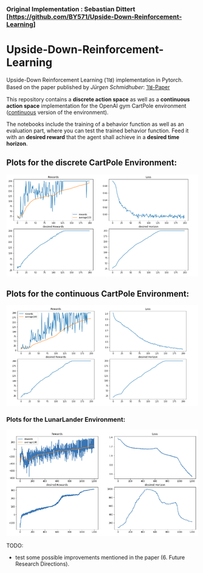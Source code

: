 ### Original Implementation : Sebastian Dittert [https://github.com/BY571/Upside-Down-Reinforcement-Learning]

# Upside-Down-Reinforcement-Learning

Upside-Down Reinforcement Learning (⅂ꓤ) implementation in Pytorch. <br/>
Based on the paper published by *Jürgen Schmidhuber*: [⅂ꓤ-Paper](https://github.com/BY571/Upside-Down-Reinforcement-Learning/tree/master/paper)

This repository contains a **discrete action space** as well as a **continuous action space**  implementation for the OpenAI gym CartPole environment ([continuous](https://gist.github.com/iandanforth/e3ffb67cf3623153e968f2afdfb01dc8) version of the environment).

The notebooks include the training of a behavior function as well as an evaluation part, where you can test the trained behavior function. Feed it with an **desired reward** that the agent shall achieve in a **desired time horizon**.


## Plots for the discrete CartPole Environment:
![plot](imgs/Graph.PNG)


## Plots for the continuous CartPole Environment:
![plot](imgs/Graph1.PNG)

### Plots for the LunarLander Environment:
![plot](imgs/upside_down_lunarlander.png)



TODO:
- test some possible improvements mentioned in the paper (6. Future Research Directions).

